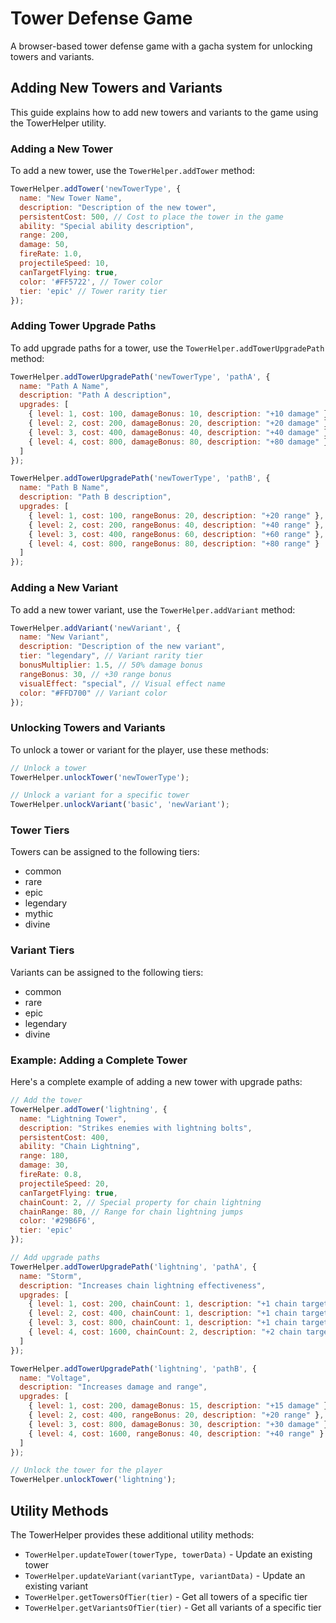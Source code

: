 # Tower Defense Game

A browser-based tower defense game with a gacha system for unlocking towers and variants.

## Adding New Towers and Variants

This guide explains how to add new towers and variants to the game using the TowerHelper utility.

### Adding a New Tower

To add a new tower, use the `TowerHelper.addTower` method:

```javascript
TowerHelper.addTower('newTowerType', {
  name: "New Tower Name",
  description: "Description of the new tower",
  persistentCost: 500, // Cost to place the tower in the game
  ability: "Special ability description",
  range: 200,
  damage: 50,
  fireRate: 1.0,
  projectileSpeed: 10,
  canTargetFlying: true,
  color: '#FF5722', // Tower color
  tier: 'epic' // Tower rarity tier
});
```

### Adding Tower Upgrade Paths

To add upgrade paths for a tower, use the `TowerHelper.addTowerUpgradePath` method:

```javascript
TowerHelper.addTowerUpgradePath('newTowerType', 'pathA', {
  name: "Path A Name",
  description: "Path A description",
  upgrades: [
    { level: 1, cost: 100, damageBonus: 10, description: "+10 damage" },
    { level: 2, cost: 200, damageBonus: 20, description: "+20 damage" },
    { level: 3, cost: 400, damageBonus: 40, description: "+40 damage" },
    { level: 4, cost: 800, damageBonus: 80, description: "+80 damage" }
  ]
});

TowerHelper.addTowerUpgradePath('newTowerType', 'pathB', {
  name: "Path B Name",
  description: "Path B description",
  upgrades: [
    { level: 1, cost: 100, rangeBonus: 20, description: "+20 range" },
    { level: 2, cost: 200, rangeBonus: 40, description: "+40 range" },
    { level: 3, cost: 400, rangeBonus: 60, description: "+60 range" },
    { level: 4, cost: 800, rangeBonus: 80, description: "+80 range" }
  ]
});
```

### Adding a New Variant

To add a new tower variant, use the `TowerHelper.addVariant` method:

```javascript
TowerHelper.addVariant('newVariant', {
  name: "New Variant",
  description: "Description of the new variant",
  tier: "legendary", // Variant rarity tier
  bonusMultiplier: 1.5, // 50% damage bonus
  rangeBonus: 30, // +30 range bonus
  visualEffect: "special", // Visual effect name
  color: "#FFD700" // Variant color
});
```

### Unlocking Towers and Variants

To unlock a tower or variant for the player, use these methods:

```javascript
// Unlock a tower
TowerHelper.unlockTower('newTowerType');

// Unlock a variant for a specific tower
TowerHelper.unlockVariant('basic', 'newVariant');
```

### Tower Tiers

Towers can be assigned to the following tiers:
- common
- rare
- epic
- legendary
- mythic
- divine

### Variant Tiers

Variants can be assigned to the following tiers:
- common
- rare
- epic
- legendary
- divine

### Example: Adding a Complete Tower

Here's a complete example of adding a new tower with upgrade paths:

```javascript
// Add the tower
TowerHelper.addTower('lightning', {
  name: "Lightning Tower",
  description: "Strikes enemies with lightning bolts",
  persistentCost: 400,
  ability: "Chain Lightning",
  range: 180,
  damage: 30,
  fireRate: 0.8,
  projectileSpeed: 20,
  canTargetFlying: true,
  chainCount: 2, // Special property for chain lightning
  chainRange: 80, // Range for chain lightning jumps
  color: '#29B6F6',
  tier: 'epic'
});

// Add upgrade paths
TowerHelper.addTowerUpgradePath('lightning', 'pathA', {
  name: "Storm",
  description: "Increases chain lightning effectiveness",
  upgrades: [
    { level: 1, cost: 200, chainCount: 1, description: "+1 chain target" },
    { level: 2, cost: 400, chainCount: 1, description: "+1 chain target" },
    { level: 3, cost: 800, chainCount: 1, description: "+1 chain target" },
    { level: 4, cost: 1600, chainCount: 2, description: "+2 chain targets" }
  ]
});

TowerHelper.addTowerUpgradePath('lightning', 'pathB', {
  name: "Voltage",
  description: "Increases damage and range",
  upgrades: [
    { level: 1, cost: 200, damageBonus: 15, description: "+15 damage" },
    { level: 2, cost: 400, rangeBonus: 20, description: "+20 range" },
    { level: 3, cost: 800, damageBonus: 30, description: "+30 damage" },
    { level: 4, cost: 1600, rangeBonus: 40, description: "+40 range" }
  ]
});

// Unlock the tower for the player
TowerHelper.unlockTower('lightning');
```

## Utility Methods

The TowerHelper provides these additional utility methods:

- `TowerHelper.updateTower(towerType, towerData)` - Update an existing tower
- `TowerHelper.updateVariant(variantType, variantData)` - Update an existing variant
- `TowerHelper.getTowersOfTier(tier)` - Get all towers of a specific tier
- `TowerHelper.getVariantsOfTier(tier)` - Get all variants of a specific tier
